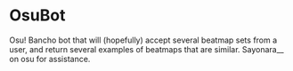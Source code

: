 # OsuBot
Osu! Bancho bot that will (hopefully) accept several beatmap sets from a user, and return several examples of beatmaps that are similar. 
Sayonara__ on osu for assistance.
